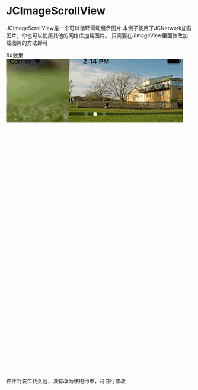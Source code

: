 # JCImageScrollView
JCImageScrollView是一个可以循环滑动展示图片,本例子使用了JCNetwork加载图片，你也可以使用其他的网络库加载图片。
只需要在JImageView里面修改加载图片的方法即可

##效果
![image](./one.gif)

控件封装年代久远，没有改为使用约束，可自行修改
